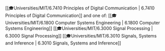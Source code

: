 <span class="sus-course">[[🎓Universities/MIT/6.7410 Principles of Digital Communication | 6.7410 Principles of Digital Communication]]</span>
and one of:
<span class="sus-course">[[🎓Universities/MIT/6.1800 Computer Systems Engineering | 6.1800 Computer Systems Engineering]]</span>
<span class="sus-course">[[🎓Universities/MIT/6.3000 Signal Processing | 6.3000 Signal Processing]]</span>
<span class="sus-course">[[🎓Universities/MIT/6.3010 Signals, Systems and Inference | 6.3010 Signals, Systems and Inference]]</span>

